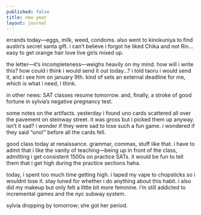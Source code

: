 ```yaml
---
published: false
title: new year
layout: journal
---
```


errands today—eggs, milk, weed, condoms. also went to kinokuniya to find austin’s secret santa gift. i can’t believe i forgot he liked Chika and not Rin… easy to get orange hair love live girls mixed up.

the letter—it’s incompleteness—weighs heavily on my mind. how will i write this? how could i think i would send it out today…? i told taoru i would send it, and i see him on january 9th. kind of sets an external deadline for me, which is what i need, i think.

in other news: SAT classes resume tomorrow. and, finally, a stroke of good fortune in sylvia’s negative pregnancy test.

some notes on the artifacts. yesterday i found uno cards scattered all over the pavement on steinway street. it was gross but i picked them up anyway. isn’t it sad? i wonder if they were sad to lose such a fun game. i wondered if they said “uno!” before all the cards fell.

good class today at renaissance. grammar, commas, stuff like that. i have to admit that i like the vanity of teaching—being up in front of the class, admitting i get consistent 1500s on practice SATs. it would be fun to tell them that i get high during the practice sections haha. 

today, i spent too much time getting high. i taped my vape to chopsticks so i wouldnt lose it.  stay tuned for whether i do anything about this habit. i also did my makeup but only felt a little bit more feminine. i’m still addicted to incremental games and the nyc subway system.

sylvia dropping by tomorrow; she got her period.
